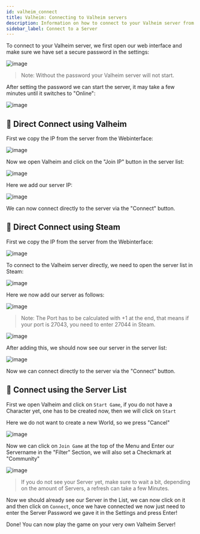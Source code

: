```yaml
---
id: valheim_connect
title: Valheim: Connecting to Valheim servers
description: Information on how to connect to your Valheim server from ZAP-Hosting - ZAP-Hosting.com documentation
sidebar_label: Connect to a Server
---
```


To connect to your Valheim server, we first open our web interface and make sure we have set a secure password in the settings:

![image](https://user-images.githubusercontent.com/26007280/189886121-63fe759b-921c-4ad1-acfa-bf9f44bd4cf1.png)

> Note: Without the password your Valheim server will not start.

After setting the password we can start the server, it may take a few minutes until it switches to "Online":

![image](https://user-images.githubusercontent.com/13604413/159179762-23d41680-df0e-46e7-b484-d9f99f6e88db.png)

## 📶 Direct Connect using Valheim

First we copy the IP from the server from the Webinterface:

![image](https://user-images.githubusercontent.com/13604413/159179774-6ff4f3aa-9978-4a43-8fa2-a16731057d61.png)


Now we open Valheim and click on the "Join IP" button in the server list:

![image](https://user-images.githubusercontent.com/26007280/189886153-0f233985-9fe5-43f9-8be7-09e451bc5afb.png)


Here we add our server IP:

![image](https://user-images.githubusercontent.com/13604413/159179777-35c7201d-c5da-4a59-a752-4090f470b701.png)


We can now connect directly to the server via the "Connect" button.


## 📶 Direct Connect using Steam

First we copy the IP from the server from the Webinterface:

![image](https://user-images.githubusercontent.com/13604413/159179803-d22fb02c-22a5-4a03-9f43-2b415773742d.png)


To connect to the Valheim server directly, we need to open the server list in Steam:

![image](https://user-images.githubusercontent.com/13604413/159179809-2fdfa72b-2940-4081-9284-1a5ed7f0a085.png)

Here we now add our server as follows:

![image](https://user-images.githubusercontent.com/13604413/159179811-47456cd9-674e-4017-bc95-219c83349950.png)

> Note: The Port has to be calculated with +1 at the end, that means if your port is 27043, you need to enter 27044 in Steam.

![image](https://user-images.githubusercontent.com/26007280/189886184-e457325d-0ee5-47b1-b9d2-df0cf79b404a.png)

After adding this, we should now see our server in the server list:

![image](https://user-images.githubusercontent.com/26007280/189886204-20843bfc-f582-4c14-8d80-60c56e9d7179.png)

Now we can connect directly to the server via the "Connect" button.


## 📶 Connect using the Server List
First we open Valheim and click on `Start Game`, if you do not have a Character yet, one has to be created now, then we will click on `Start`


Here we do not want to create a new World, so we press "Cancel"

![image](https://user-images.githubusercontent.com/26007280/189886249-ca2295a1-6d82-4fce-a2d7-d2006f9afdfa.png)

Now we can click on `Join Game` at the top of the Menu and Enter our Servername in the "Filter" Section, we will also set a Checkmark at "Community"

![image](https://user-images.githubusercontent.com/13604413/159179817-c7c921fb-5d4b-4b34-9ef4-4c93288937fb.png)

> If you do not see your Server yet, make sure to wait a bit, depending on the amount of Servers, a refresh can take a few Minutes.

Now we should already see our Server in the List, we can now click on it and then click on `Connect`, once we have connected we now just need to enter the Server Password we gave it in the Settings and press Enter!

Done! You can now play the game on your very own Valheim Server!

